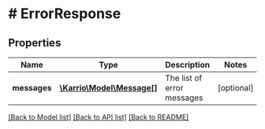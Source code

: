 # # ErrorResponse

## Properties

Name | Type | Description | Notes
------------ | ------------- | ------------- | -------------
**messages** | [**\Karrio\Model\Message[]**](Message.md) | The list of error messages | [optional]

[[Back to Model list]](../../README.md#models) [[Back to API list]](../../README.md#endpoints) [[Back to README]](../../README.md)
